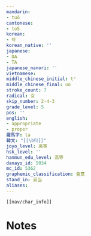 ```yaml
---
mandarin:
- tuǒ
cantonese:
- to5
korean:
- 타
korean_native: ''
japanese:
- DA
- TA
japanese_nanori: ''
vietnamese:
middle_chinese_initial: tʰ
middle_chinese_final: uɑ
stroke_count: 7
radical: 女
skip_number: 2-4-3
grade_level: 5
pos: ''
english:
- appropriate
- proper
羅馬字: ta
韓文: "[[\b타]]"
joyo_level: 高等
hsk_level: ''
hanmun_edu_level: 高等
danayo_id: 5034
mc_id: 5362
graphemic_classification: 會意
stand_in: 妥当
aliases:
---
```

```meta-bind-embed
[[nav/char_info]]
```

# Notes
